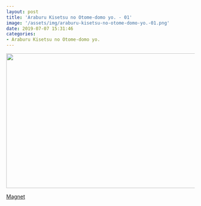 ```yaml
---
layout: post
title: 'Araburu Kisetsu no Otome-domo yo. - 01'
image: '/assets/img/araburu-kisetsu-no-otome-domo-yo.-01.png'
date: 2019-07-07 15:31:46
categories:
- Araburu Kisetsu no Otome-domo yo.
---
```


<img src='{{ page.image }}' alt='' width='640' height='360'>

<a href='magnet:?xt=urn:btih:4bfbae2f5d24339ff5974d9cd0f83c92be218048&dn=%5BOmnivium-Owari%5D%20Araburu%20Kisetsu%20no%20Otome-domo%20yo.%20-%2001%20%5B6B98926B%5D.mkv&tr=http%3A%2F%2Fnyaa.tracker.wf%3A7777%2Fannounce&tr=udp%3A%2F%2Fopen.stealth.si%3A80%2Fannounce&tr=udp%3A%2F%2Ftracker.opentrackr.org%3A1337%2Fannounce&tr=udp%3A%2F%2Ftracker.coppersurfer.tk%3A6969%2Fannounce&tr=udp%3A%2F%2Fexodus.desync.com%3A6969%2Fannounce'>Magnet</a>